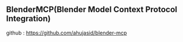 ## BlenderMCP(Blender Model Context Protocol Integration)
github : https://github.com/ahujasid/blender-mcp
